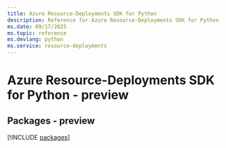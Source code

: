 ```yaml
---
title: Azure Resource-Deployments SDK for Python
description: Reference for Azure Resource-Deployments SDK for Python
ms.date: 09/17/2025
ms.topic: reference
ms.devlang: python
ms.service: resource-deployments
---
```

# Azure Resource-Deployments SDK for Python - preview
## Packages - preview
[!INCLUDE [packages](resource-deployments-index.md)]